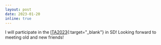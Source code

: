 ```yaml
---
layout: post
date: 2023-01-20 
inline: true
---
```


I will participate in the [ITA2023](https://ita.ucsd.edu){:target="\_blank"} in SD! Looking forward to meeting old and new friends!